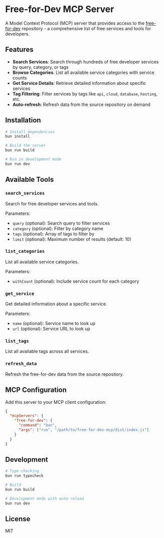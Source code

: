 # Free-for-Dev MCP Server

A Model Context Protocol (MCP) server that provides access to the [free-for-dev](https://github.com/ripienaar/free-for-dev) repository - a comprehensive list of free services and tools for developers.

## Features

- **Search Services**: Search through hundreds of free developer services by query, category, or tags
- **Browse Categories**: List all available service categories with service counts
- **Get Service Details**: Retrieve detailed information about specific services
- **Tag Filtering**: Filter services by tags like `api`, `cloud`, `database`, `hosting`, etc.
- **Auto-refresh**: Refresh data from the source repository on demand

## Installation

```bash
# Install dependencies
bun install

# Build the server
bun run build

# Run in development mode
bun run dev
```

## Available Tools

### `search_services`
Search for free developer services and tools.

Parameters:
- `query` (optional): Search query to filter services
- `category` (optional): Filter by category name
- `tags` (optional): Array of tags to filter by
- `limit` (optional): Maximum number of results (default: 10)

### `list_categories`
List all available service categories.

Parameters:
- `withCount` (optional): Include service count for each category

### `get_service`
Get detailed information about a specific service.

Parameters:
- `name` (optional): Service name to look up
- `url` (optional): Service URL to look up

### `list_tags`
List all available tags across all services.

### `refresh_data`
Refresh the free-for-dev data from the source repository.

## MCP Configuration

Add this server to your MCP client configuration:

```json
{
  "mcpServers": {
    "free-for-dev": {
      "command": "bun",
      "args": ["run", "/path/to/free-for-dev-mcp/dist/index.js"]
    }
  }
}
```

## Development

```bash
# Type checking
bun run typecheck

# Build
bun run build

# Development mode with auto-reload
bun run dev
```

## License

MIT